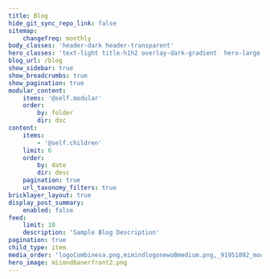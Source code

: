 ```yaml
---
title: Blog
hide_git_sync_repo_link: false
sitemap:
    changefreq: monthly
body_classes: 'header-dark header-transparent'
hero_classes: 'text-light title-h1h2 overlay-dark-gradient  hero-large parallax'
blog_url: /blog
show_sidebar: true
show_breadcrumbs: true
show_pagination: true
modular_content:
    items: '@self.modular'
    order:
        by: folder
        dir: dsc
content:
    items:
        - '@self.children'
    limit: 6
    order:
        by: date
        dir: desc
    pagination: true
    url_taxonomy_filters: true
bricklayer_layout: true
display_post_summary:
    enabled: false
feed:
    limit: 10
    description: 'Sample Blog Description'
pagination: true
child_type: item
media_order: 'logoCombinesa.png,mimindlogonewoBmedium.png,_91951892_moon.jpg.webp,2mimindlogonewoB.png,doubleRainbow.jpg,ounilogoed-1.png,newbannerlogo.png,banner2b.png,banner2q.png,miimindLETTERS.png,miimndbanerfront.png,miimndbanerfront1.png,miimndbanerfront2.png'
hero_image: miimndbanerfront2.png
---
```


